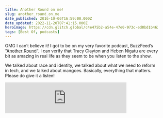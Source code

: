 ```yaml
---
title: Another Round on me!
slug: another_round_on_me
date_published: 2016-10-06T16:59:00.000Z
date_updated: 2022-11-20T07:41:15.000Z
heroimage: https://cdn.glitch.global/c4e475b2-a54e-47e0-973c-ed0bd1b46262/anotherround-012.jpg?v=1669865033780
tags: [Best Of, podcasts]
---
```


OMG I can’t believe it! I got to be on my very favorite podcast, BuzzFeed’s “[Another Round](https://www.wnyc.org/shows/another-round)“. I can verify that Tracy Clayton and Heben Nigatu are every bit as amazing in real life as they seem to be when you listen to the show.

We talked about race and identity, we talked about what we need to reform in tech, and we talked about mangoes. Basically, everything that matters. Please do give it a listen!

<iframe src="https://anchor.fm/another-round-podcast/embed/episodes/Episode-39-The-Betrayer-of-the-Patriarchy-with-Anil-Dash---Encore-e3ards/a-ab0q39" height="102px" width="400px" frameborder="0" scrolling="no"></iframe>
